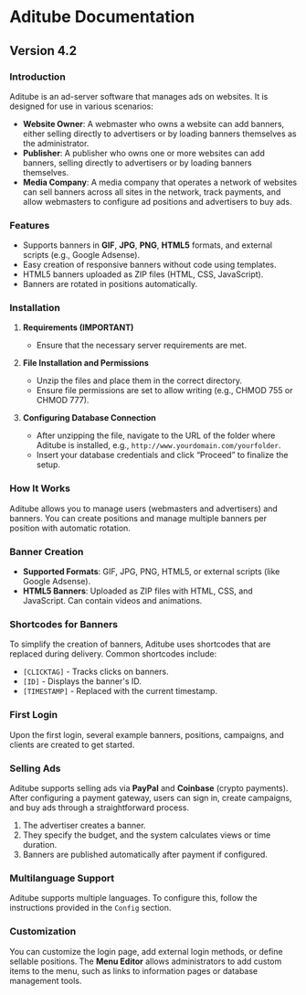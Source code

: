 # Aditube Documentation

## Version 4.2

### Introduction
Aditube is an ad-server software that manages ads on websites. It is designed for use in various scenarios:

- **Website Owner**: A webmaster who owns a website can add banners, either selling directly to advertisers or by loading banners themselves as the administrator.
- **Publisher**: A publisher who owns one or more websites can add banners, selling directly to advertisers or by loading banners themselves.
- **Media Company**: A media company that operates a network of websites can sell banners across all sites in the network, track payments, and allow webmasters to configure ad positions and advertisers to buy ads.

### Features

- Supports banners in **GIF**, **JPG**, **PNG**, **HTML5** formats, and external scripts (e.g., Google Adsense).
- Easy creation of responsive banners without code using templates.
- HTML5 banners uploaded as ZIP files (HTML, CSS, JavaScript).
- Banners are rotated in positions automatically.

### Installation

1. **Requirements (IMPORTANT)**
   - Ensure that the necessary server requirements are met.
   
2. **File Installation and Permissions**
   - Unzip the files and place them in the correct directory.
   - Ensure file permissions are set to allow writing (e.g., CHMOD 755 or CHMOD 777).

3. **Configuring Database Connection**
   - After unzipping the file, navigate to the URL of the folder where Aditube is installed, e.g., `http://www.yourdomain.com/yourfolder`.
   - Insert your database credentials and click “Proceed” to finalize the setup.

### How It Works

Aditube allows you to manage users (webmasters and advertisers) and banners. You can create positions and manage multiple banners per position with automatic rotation.

### Banner Creation

- **Supported Formats**: GIF, JPG, PNG, HTML5, or external scripts (like Google Adsense).
- **HTML5 Banners**: Uploaded as ZIP files with HTML, CSS, and JavaScript. Can contain videos and animations.
  
### Shortcodes for Banners

To simplify the creation of banners, Aditube uses shortcodes that are replaced during delivery. Common shortcodes include:

- `[CLICKTAG]` - Tracks clicks on banners.
- `[ID]` - Displays the banner's ID.
- `[TIMESTAMP]` - Replaced with the current timestamp.

### First Login

Upon the first login, several example banners, positions, campaigns, and clients are created to get started.

### Selling Ads

Aditube supports selling ads via **PayPal** and **Coinbase** (crypto payments). After configuring a payment gateway, users can sign in, create campaigns, and buy ads through a straightforward process.

1. The advertiser creates a banner.
2. They specify the budget, and the system calculates views or time duration.
3. Banners are published automatically after payment if configured.

### Multilanguage Support

Aditube supports multiple languages. To configure this, follow the instructions provided in the `Config` section.

### Customization

You can customize the login page, add external login methods, or define sellable positions. The **Menu Editor** allows administrators to add custom items to the menu, such as links to information pages or database management tools.